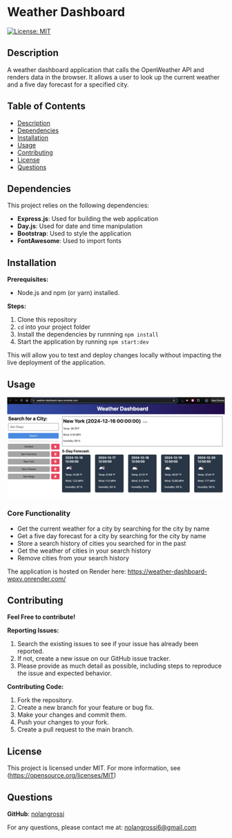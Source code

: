 
# Weather Dashboard

  [![License: MIT](https://img.shields.io/badge/License-MIT-blue.svg)](https://opensource.org/licenses/MIT)  

## Description

  A weather dashboard application that calls the OpenWeather API and renders data in the browser. It allows a user to look up the current weather and a five day forecast for a specified city.

## Table of Contents

* [Description](#description)
* [Dependencies](#dependencies)
* [Installation](#installation)
* [Usage](#usage)
* [Contributing](#contributing)
* [License](#license)
* [Questions](#questions)

## Dependencies

This project relies on the following dependencies:

* **Express.js**: Used for building the web application
* **Day.js**: Used for date and time manipulation
* **Bootstrap**: Used to style the application
* **FontAwesome**: Used to import fonts

## Installation

**Prerequisites:**

* Node.js and npm (or yarn) installed.

**Steps:**

1. Clone this repository
2. `cd` into your project folder
3. Install the dependencies by runnning `npm install`
4. Start the application by running `npm start:dev`

This will allow you to test and deploy changes locally without impacting the live deployment of the application.

## Usage

![Screenshot](images/overview.png)

### Core Functionality

* Get the current weather for a city by searching for the city by name
* Get a five day forecast for a city by searching for the city by name
* Store a search history of cities you searched for in the past
* Get the weather of cities in your search history
* Remove cities from your search history

The application is hosted on Render here: <https://weather-dashboard-wpxv.onrender.com/>

## Contributing

**Feel Free to contribute!**

**Reporting Issues:**

1. Search the existing issues to see if your issue has already been reported.
2. If not, create a new issue on our GitHub issue tracker.
3. Please provide as much detail as possible, including steps to reproduce the issue and expected behavior.

**Contributing Code:**

1. Fork the repository.
2. Create a new branch for your feature or bug fix.
3. Make your changes and commit them.
4. Push your changes to your fork.
5. Create a pull request to the main branch.



## License

  This project is licensed under MIT. For more information, see (<https://opensource.org/licenses/MIT>)

## Questions

  **GitHub**: [nolangrossi](https://github.com/nolangrossi)
  
  For any questions, please contact me at: <nolangrossi6@gmail.com>
